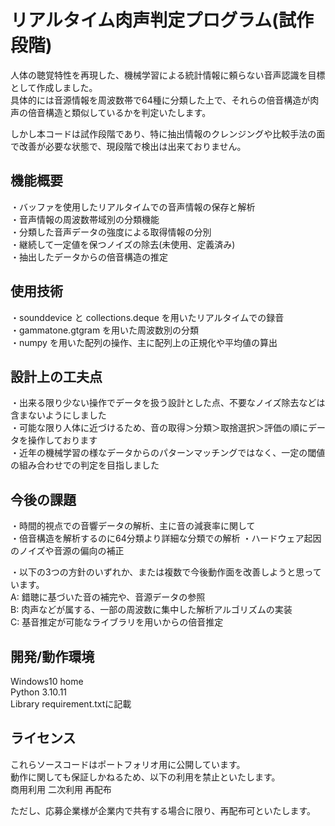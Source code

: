 # リアルタイム肉声判定プログラム(試作段階)
人体の聴覚特性を再現した、機械学習による統計情報に頼らない音声認識を目標として作成しました。  
具体的には音源情報を周波数帯で64種に分類した上で、それらの倍音構造が肉声の倍音構造と類似しているかを判定いたします。

しかし本コードは試作段階であり、特に抽出情報のクレンジングや比較手法の面で改善が必要な状態で、現段階で検出は出来ておりません。

## 機能概要
・バッファを使用したリアルタイムでの音声情報の保存と解析  
・音声情報の周波数帯域別の分類機能  
・分類した音声データの強度による取得情報の分別  
・継続して一定値を保つノイズの除去(未使用、定義済み)  
・抽出したデータからの倍音構造の推定

## 使用技術
・sounddevice と collections.deque を用いたリアルタイムでの録音  
・gammatone.gtgram を用いた周波数別の分類  
・numpy を用いた配列の操作、主に配列上の正規化や平均値の算出

## 設計上の工夫点
・出来る限り少ない操作でデータを扱う設計とした点、不要なノイズ除去などは含まないようにしました  
・可能な限り人体に近づけるため、音の取得＞分類＞取捨選択＞評価の順にデータを操作しております  
・近年の機械学習の様なデータからのパターンマッチングではなく、一定の閾値の組み合わせでの判定を目指しました

## 今後の課題
・時間的視点での音響データの解析、主に音の減衰率に関して  
・倍音構造を解析するのに64分類より詳細な分類での解析
・ハードウェア起因のノイズや音源の偏向の補正

・以下の3つの方針のいずれか、または複数で今後動作面を改善しようと思っています。  
A: 錯聴に基づいた音の補完や、音源データの参照  
B: 肉声などが属する、一部の周波数に集中した解析アルゴリズムの実装  
C: 基音推定が可能なライブラリを用いからの倍音推定  

## 開発/動作環境
Windows10 home  
Python 3.10.11  
Library requirement.txtに記載

## ライセンス
これらソースコードはポートフォリオ用に公開しています。  
動作に関しても保証しかねるため、以下の利用を禁止といたします。  
商用利用 二次利用 再配布

ただし、応募企業様が企業内で共有する場合に限り、再配布可といたします。
